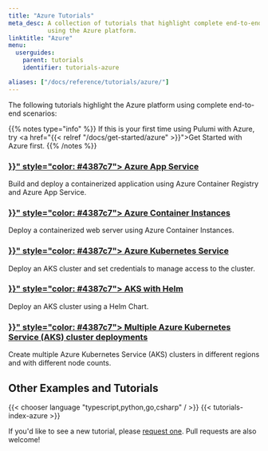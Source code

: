 ```yaml
---
title: "Azure Tutorials"
meta_desc: A collection of tutorials that highlight complete end-to-end scenarios when
           using the Azure platform.
linktitle: "Azure"
menu:
  userguides:
    parent: tutorials
    identifier: tutorials-azure

aliases: ["/docs/reference/tutorials/azure/"]
---
```


The following tutorials highlight the Azure platform using complete end-to-end scenarios:

{{% notes type="info" %}}
If this is your first time using Pulumi with Azure, try <a href="{{< relref "/docs/get-started/azure" >}}">Get Started with Azure</a> first.
{{% /notes %}}

<div class="md:flex flex-row mt-6 mb-6">
    <div class="w-1/2 border-solid border-t-2 border-gray-200">
        <h3 class="no-anchor pt-4">
            <i class="fas fa-boxes pr-2"></i>
            <a href="{{< relref "appservice-docker" >}}" style="color: #4387c7">
                Azure App Service
            </a>
        </h3>
        <p>
            Build and deploy a containerized application
            using Azure Container Registry and Azure App Service.
        </p>
    </div>
        <div class="w-1/2 border-solid ml-4 border-t-2 border-gray-200">
        <h3 class="no-anchor pt-4">
            <i class="fas fa-boxes pr-2"></i>
            <a href="{{< relref "aci-webserver" >}}" style="color: #4387c7">
                Azure Container Instances
            </a>
        </h3>
        <p>
            Deploy a containerized web server using Azure Container Instances.
        </p>
    </div>
</div>
<div class="md:flex flex-row mt-6 mb-6">
    <div class="w-1/2 border-solid border-t-2 border-gray-200">
        <h3 class="no-anchor pt-4">
            <i class="fas fa-globe pr-2"></i>
            <a href="{{< relref "aks" >}}" style="color: #4387c7">
                Azure Kubernetes Service
            </a>
        </h3>
        <p>
            Deploy an AKS cluster and set credentials to manage access to the cluster.
        </p>
    </div>
    <div class="w-1/2 border-solid ml-4 border-t-2 border-gray-200">
        <h3 class="no-anchor pt-4">
            <i class="fas fa-server pr-2"></i>
            <a href="{{< relref "aks-helm" >}}" style="color: #4387c7">
                AKS with Helm
            </a>
        </h3>
        <p>
            Deploy an AKS cluster using a Helm Chart.
        </p>
    </div>
</div>
<div class="md:flex flex-row mt-6 mb-6">
    <div class="w-full border-solid border-t-2 border-gray-200">
        <h3 class="no-anchor pt-4">
            <i class="fas fa-globe pr-2"></i>
            <a href="{{< relref "aks-cluster" >}}" style="color: #4387c7">
                Multiple Azure Kubernetes Service (AKS) cluster deployments
            </a>
        </h3>
        <p>
            Create multiple Azure Kubernetes Service (AKS) clusters in different regions and with different node counts.
        </p>
    </div>
</div>

## Other Examples and Tutorials

{{< chooser language "typescript,python,go,csharp" / >}}
{{< tutorials-index-azure >}}

If you'd like to see a new tutorial, please [request one](
https://github.com/pulumi/pulumi-hugo/issues/new?title=New%20Azure%20Tutorial%20Request).
Pull requests are also welcome!
